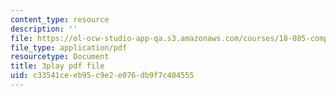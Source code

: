 ```yaml
---
content_type: resource
description: ''
file: https://ol-ocw-studio-app-qa.s3.amazonaws.com/courses/18-085-computational-science-and-engineering-i-fall-2008/c33541ceeb95c9e2e076db9f7c404555_Kv7eOsMVx6E.pdf
file_type: application/pdf
resourcetype: Document
title: 3play pdf file
uid: c33541ce-eb95-c9e2-e076-db9f7c404555
---
```

